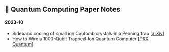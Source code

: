 ## 📖 Quantum Computing Paper Notes

#### 2023-10

- Sideband cooling of small ion Coulomb crystals in a Penning trap [[arXiv](https://arxiv.org/abs/1705.08518)]
- How to Wire a 1000-Qubit Trapped-Ion Quantum Computer [[PRX Quantum](https://journals.aps.org/prxquantum/abstract/10.1103/PRXQuantum.4.040313)]
